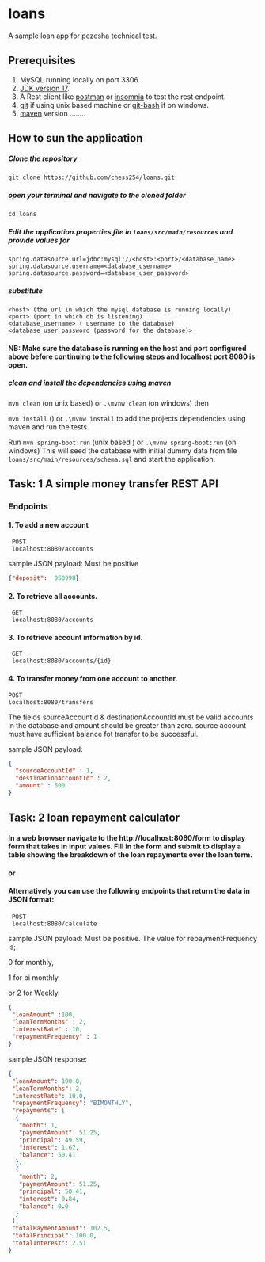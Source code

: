 # loans

A sample loan app for pezesha technical test.

## Prerequisites

1. MySQL running locally on port 3306.
2. [JDK version 17](https://www.oracle.com/ke/java/technologies/downloads/#java17).
3. A Rest client like [postman](https://www.postman.com/downloads/) or [insomnia](https://insomnia.rest/download) to test the rest endpoint.
4. [git](https://git-scm.com/downloads) if using unix based machine or [git-bash](https://gitforwindows.org/) if on windows.
5. [maven](#) version ........

## How to sun the application
##### Clone the repository

```git clone https://github.com/chess254/loans.git```

##### open your terminal and navigate to the cloned folder

``cd loans``

##### Edit the application.properties file in ```loans/src/main/resources``` and provide values for 
```agsl
spring.datasource.url=jdbc:mysql://<host>:<port>/<database_name>
spring.datasource.username=<database_username>
spring.datasource.password=<database_user_password>
```
##### substitute 
```
<host> (the url in which the mysql database is running locally)
<port> (port in which db is listening)
<database_username> ( username to the database)
<database_user_password (password for the database)> 

```

#### NB: Make sure the database is running on the host and port configured above before continuing to the following steps and localhost port 8080 is open.

##### clean and install the dependencies using maven
```mvn clean``` (on unix based) or ``` .\mvnw clean ``` (on windows)
 then 

```mvn install``` () or ```.\mvnw install``` to add the projects dependencies using maven and run the tests.

Run ```mvn spring-boot:run``` (unix based ) or ```.\mvnw spring-boot:run``` (on windows)
This will seed the database with initial dummy data from file ```loans/src/main/resources/schema.sql``` and start the application.


## Task: 1   A simple money transfer REST API

### Endpoints

#### 1. To add a new account
``` 
 POST 
 localhost:8080/accounts
```

  sample JSON payload: Must be positive
```json
{"deposit":  950998}
 ``` 

#### 2.  To retrieve all accounts.

``` 
 GET 
 localhost:8080/accounts
```

#### 3.  To retrieve account information by id.  

``` 
 GET 
 localhost:8080/accounts/{id}
```

#### 4.  To transfer money from one account to another.
```                                       
POST                                     
localhost:8080/transfers
```                                       
                                          
The fields sourceAccountId & destinationAccountId must be valid accounts in the database and amount should be greater than zero.
source account must have sufficient balance fot transfer to be successful.

sample JSON payload:
```json                                   
{
  "sourceAccountId" : 1,
  "destinationAccountId" : 2,
  "amount" : 500
}
 ```

## Task: 2  loan repayment calculator

####  In a web browser navigate to the http://localhost:8080/form to display form that takes in input values. Fill in the form and submit to display a table showing the breakdown of the loan repayments over the loan term.
#### or
#### Alternatively you can use the following endpoints that return the data in JSON format:

#### 
``` 
 POST 
 localhost:8080/calculate
```

sample JSON payload: Must be positive. The value for repaymentFrequency is; 

0 for monthly, 

1 for bi monthly 

or 2 for Weekly.
```json
{
 "loanAmount" :100,
 "loanTermMonths" : 2,
 "interestRate" : 10,
 "repaymentFrequency" : 1
}
 ``` 
sample JSON response: 
```json
{
 "loanAmount": 100.0,
 "loanTermMonths": 2,
 "interestRate": 10.0,
 "repaymentFrequency": "BIMONTHLY",
 "repayments": [
  {
   "month": 1,
   "paymentAmount": 51.25,
   "principal": 49.59,
   "interest": 1.67,
   "balance": 50.41
  },
  {
   "month": 2,
   "paymentAmount": 51.25,
   "principal": 50.41,
   "interest": 0.84,
   "balance": 0.0
  }
 ],
 "totalPaymentAmount": 102.5,
 "totalPrincipal": 100.0,
 "totalInterest": 2.51
}
 ``` 
